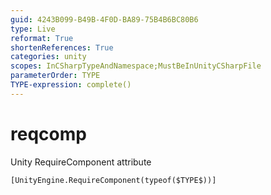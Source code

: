```yaml
---
guid: 4243B099-B49B-4F0D-BA89-75B4B6BC80B6
type: Live
reformat: True
shortenReferences: True
categories: unity
scopes: InCSharpTypeAndNamespace;MustBeInUnityCSharpFile
parameterOrder: TYPE
TYPE-expression: complete()
---
```


# reqcomp

Unity RequireComponent attribute

```
[UnityEngine.RequireComponent(typeof($TYPE$))]
```